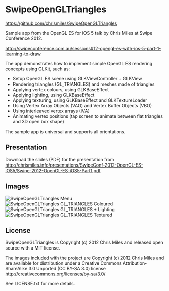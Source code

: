 SwipeOpenGLTriangles
====================

<https://github.com/chrismiles/SwipeOpenGLTriangles>

Sample app from the OpenGL ES for iOS 5 talk by Chris Miles at Swipe Conference 2012.

<http://swipeconference.com.au/sessions#12-opengl-es-with-ios-5-part-1-learning-to-draw>

The app demonstrates how to implement simple OpenGL ES rendering concepts using GLKit, such as:

* Setup OpenGL ES scene using GLKViewController + GLKView
* Rendering triangles (GL_TRIANGLES) and meshes made of triangles
* Applying vertex colours, using GLKBaseEffect
* Applying lighting, using GLKBaseEffect
* Applying texturing, using GLKBaseEffect and GLKTextureLoader
* Using Vertex Array Objects (VAO) and Vertex Buffer Objects (VBO)
* Using interleaved vertex arrays (IVA)
* Animating vertex positions (tap screen to animate between flat triangles and 3D open box shape)

The sample app is universal and supports all orientations.


Presentation
------------

Download the slides (PDF) for the presentation from <http://chrismiles.info/presentations/SwipeConf-2012-OpenGL-ES-iOS5/Swipe-2012-OpenGL-ES-iOS5-Part1.pdf>


Images
------

![SwipeOpenGLTriangles Menu](https://lh6.googleusercontent.com/-_UKXTWfodhI/UFEUwTnnSWI/AAAAAAAAAS4/bT-J8hBl9Bo/s640/SwipeOpenGLTriangles-Menu.png "SwipeOpenGLTriangles Menu")
![SwipeOpenGLTriangles GL_TRIANGLES Coloured](https://lh6.googleusercontent.com/-xvzMn6b43sk/UFEUwtBS1FI/AAAAAAAAAS8/XTG5LsGlqI0/s640/SwipeOpenGLTriangles-colours.png "SwipeOpenGLTriangles GL_TRIANGLES Coloured")
![SwipeOpenGLTriangles GL_TRIANGLES + Lighting](https://lh5.googleusercontent.com/-rd6-1NGmXow/UFEUwnARmiI/AAAAAAAAATA/-FIzyXb4BNk/s640/SwipeOpenGLTriangles-lighting.png "SwipeOpenGLTriangles GL_TRIANGLES + Lighting")
![SwipeOpenGLTriangles GL_TRIANGLES Textured](https://lh4.googleusercontent.com/-jgL1NGmmOHM/UFEUx7xThGI/AAAAAAAAATQ/owzJxdvwe5s/s640/SwipeOpenGLTriangles-textured.png "SwipeOpenGLTriangles GL_TRIANGLES Textured")


License
-------

SwipeOpenGLTriangles is Copyright (c) 2012 Chris Miles and released open source with
a MIT license.

The images included with the project are Copyright (c) 2012 Chris Miles and are available
for distribution under a Creative Commons Attribution-ShareAlike 3.0 Unported (CC BY-SA 3.0)
license http://creativecommons.org/licenses/by-sa/3.0/

See LICENSE.txt for more details.
